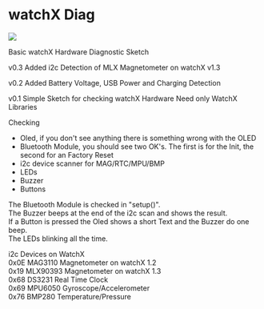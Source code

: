# watchX Diag
![](https://img.shields.io/github/license/venice1200/watchX-Diag.svg?style=flat) 
  
Basic watchX Hardware Diagnostic Sketch  
  
v0.3
Added i2c Detection of MLX Magnetometer on watchX v1.3

v0.2
Added Battery Voltage, USB Power and Charging Detection  
  
v0.1
Simple Sketch for checking watchX Hardware
Need only WatchX Libraries

Checking
* Oled, if you don't see anything there is something wrong with the OLED
* Bluetooth Module, you should see two OK's. The first is for the Init, the second for an Factory Reset
* i2c device scanner for MAG/RTC/MPU/BMP
* LEDs
* Buzzer
* Buttons
  
The Bluetooth Module is checked in "setup()".  
The Buzzer beeps at the end of the i2c scan and shows the result.  
If a Button is pressed the Oled shows a short Text and the Buzzer do one beep.  
The LEDs blinking all the time.  

i2c Devices on WatchX  
0x0E MAG3110  Magnetometer on watchX 1.2  
0x19 MLX90393 Magnetometer on watchX 1.3  
0x68 DS3231   Real Time Clock  
0x69 MPU6050  Gyroscope/Accelerometer  
0x76 BMP280   Temperature/Pressure  
